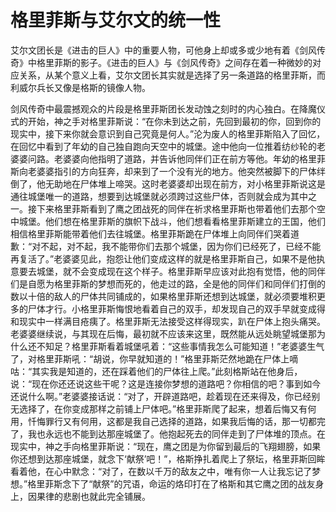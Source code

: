 # 格里菲斯与艾尔文的统一性

  艾尔文团长是《进击的巨人》中的重要人物，可他身上却或多或少地有着《剑风传奇》中格里菲斯的影子。《进击的巨人》与《剑风传奇》之间存在着一种微妙的对应关系，从某个意义上看，艾尔文团长其实就是选择了另一条道路的格里菲斯，而利威尔兵长又像是格斯的镜像人物。

  剑风传奇中最震撼观众的片段是格里菲斯团长发动蚀之刻时的内心独白。在降魔仪式的开始，神之手对格里菲斯说：“在你未到达之前，先回到最初的你，回到你的现实中，接下来你就会意识到自己究竟是何人。”沦为废人的格里菲斯陷入了回忆，在回忆中看到了年幼的自己独自跑向天空中的城堡。途中他向一位推着纺纱轮的老婆婆问路。老婆婆向他指明了道路，并告诉他同伴们正在前方等他。年幼的格里菲斯向老婆婆指引的方向狂奔，却来到了一个没有光的地方。他突然被脚下的尸体绊倒了，他无助地在尸体堆上啼哭。这时老婆婆却出现在前方，对小格里菲斯说这是通往城堡唯一的道路，想要到达城堡就必须跨过这些尸体，否则就会成为其中之一。接下来格里菲斯看到了鹰之团战死的同伴在祈求格里菲斯也带着他们去那个空中城堡。他们想在格里菲斯的旗帜下战斗，他们想看看格里菲斯建立的王国，他们相信格里菲斯能带着他们去往城堡。格里菲斯跪在尸体堆上向同伴们哭着道歉：“对不起，对不起，我不能带你们去那个城堡，因为你们已经死了，已经不能再复活了。”老婆婆见此，抱怨让他们变成这样的就是格里菲斯自己，如果不是他执意要去城堡，就不会变成现在这个样子。格里菲斯早应该对此抱有觉悟，他的同伴们是自愿为格里菲斯的梦想而死的，他走过的路，全是他的同伴们和同伴们打倒的数以十倍的敌人的尸体共同铺成的，如果格里菲斯还想到达城堡，就必须要堆积更多的尸体才行。小格里菲斯悔恨地看着自己的双手，却发现自己的双手早就变成得和现实中一样满目疮痍了。格里菲斯无法接受这样得现实，趴在尸体上抱头痛哭。老婆婆继续说，与其现在后悔，最初就不应该来这里，既然能从远处眺望城堡那为什么还不知足？格里菲斯看着城堡吼着：“这些事情我怎么可能知道！”老婆婆生气了，对格里菲斯吼：“胡说，你早就知道的！”格里菲斯茫然地跪在尸体上嘀咕：“其实我是知道的，还在踩着他们的尸体往上爬。”此刻格斯站在他身后，说：“现在你还还说这些干呢？这是连接你梦想的道路吧？你相信的吧？事到如今还说什么啊。”老婆婆接话说：“对了，开辟道路吧，趁着现在还来得及，你已经别无选择了，在你变成那样之前铺上尸体吧。”格里菲斯爬了起来，想着后悔又有何用，忏悔罪行又有何用，这都是我自己选择的道路，如果我后悔的话，那一切都完了，我也永远也不能到达那座城堡了。他抱起死去的同伴走到了尸体堆的顶点。在现实中，神之手向格里菲斯说：“现在，鹰之团是为你留到最后的飞翔翅膀，如果你还想到达那座城堡，就念下‘献祭’吧！”，格斯挣扎着爬上了祭坛，格里菲斯回眸看着他，在心中默念：“对了，在数以千万的敌友之中，唯有你一人让我忘记了梦想。”格里菲斯念下了“献祭”的咒语，命运的烙印打在了格斯和其它鹰之团的战友身上，因果律的悲剧也就此完全铺展。
  
  
